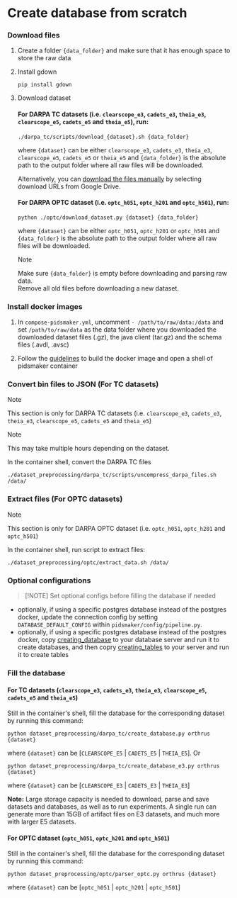 # Create database from scratch

### Download files

1. Create a folder `{data_folder}` and make sure that it has enough space to store the raw data

2. Install gdown
    ```shell
    pip install gdown
    ```

3. Download dataset

    #### For DARPA TC datasets (i.e. `clearscope_e3`, `cadets_e3`, `theia_e3`, `clearscope_e5`, `cadets_e5` and `theia_e5`), run:

    ```shell
    ./darpa_tc/scripts/download_{dataset}.sh {data_folder}
    ```
    where `{dataset}` can be either `clearscope_e3`, `cadets_e3`, `theia_e3`, `clearscope_e5`, `cadets_e5` or `theia_e5` and `{data_folder}` is the absolute path to the output folder where all raw files will be downloaded.

    Alternatively, you can [download the files manually](./download-files.md) by selecting download URLs from Google Drive.

    #### For DARPA OPTC dataset (i.e. `optc_h051`, `optc_h201` and `optc_h501`), run:
    ```shell
    python ./optc/download_dataset.py {dataset} {data_folder}
    ```
    where `{dataset}` can be either `optc_h051`, `optc_h201` or `optc_h501` and `{data_folder}` is the absolute path to the output folder where all raw files will be downloaded.

    > [!NOTE]   
    > Make sure `{data_folder}` is empty before downloading and parsing raw data.   
    > Remove all old files before downloading a new dataset.

### Install docker images
1. In ```compose-pidsmaker.yml```, uncomment ```- /path/to/raw/data:/data``` and set ```/path/to/raw/data``` as the data folder where you downloaded the downloaded dataset files (.gz), the java client (tar.gz) and the schema files (.avdl, .avsc)

2. Follow the [guidelines](../docs/docs/ten-minute-install.md) to build the docker image and open a shell of pidsmaker container

### Convert bin files to JSON (For TC datasets)

> [!NOTE]   
> This section is only for DARPA TC datasets (i.e. `clearscope_e3`, `cadets_e3`, `theia_e3`, `clearscope_e5`, `cadets_e5` and `theia_e5`)

> [!NOTE]  
> This may take multiple hours depending on the dataset.

In the container shell, convert the DARPA TC files 
```shell
./dataset_preprocessing/darpa_tc/scripts/uncompress_darpa_files.sh /data/
```

### Extract files (For OPTC datasets)
> [!NOTE]   
> This section is only for DARPA OPTC dataset (i.e. `optc_h051`, `optc_h201` and `optc_h501`)

In the container shell, run script to extract files:
```shell
./dataset_preprocessing/optc/extract_data.sh /data/
```


### Optional configurations
> [!NOTE] Set optional configs before filling the database if needed
- optionally, if using a specific postgres database instead of the postgres docker, update the connection config by setting `DATABASE_DEFAULT_CONFIG` within `pidsmaker/config/pipeline.py`.
- optionally, if using a specific postgres database instead of the postgres docker, copy [creating_database](../postgres/init-create-empty-databases.sh) to your database server and run it to create databases, and then copry [creating_tables](../postgres/init-create-databases.sh) to your server and run it to create tables


### Fill the database

#### For TC datasets (`clearscope_e3`, `cadets_e3`, `theia_e3`, `clearscope_e5`, `cadets_e5` and `theia_e5`)

Still in the container's shell, fill the database for the corresponding dataset by running this command:

```shell
python dataset_preprocessing/darpa_tc/create_database.py orthrus {dataset}
```
where `{dataset}` can be [`CLEARSCOPE_E5` | `CADETS_E5` | `THEIA_E5`]. 
Or 
```shell
python dataset_preprocessing/darpa_tc/create_database_e3.py orthrus {dataset}
```
where `{dataset}` can be [`CLEARSCOPE_E3` | `CADETS_E3` | `THEIA_E3`]

**Note:** Large storage capacity is needed to download, parse and save datasets and databases, as well as to run experiments. A single run can generate more than 15GB of artifact files on E3 datasets, and much more with larger E5 datasets.

#### For OPTC dataset (`optc_h051`, `optc_h201` and `optc_h501`)

Still in the container's shell, fill the database for the corresponding dataset by running this command:
```shell
python dataset_preprocessing/optc/parser_optc.py orthrus {dataset}
```
where `{dataset}` can be [`optc_h051` | `optc_h201` | `optc_h501`]
